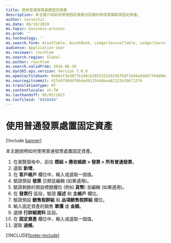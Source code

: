 ```yaml
---
title: 使用普通發票處置固定資產
description: 本主題介紹如何使用固定資產日記帳的取得提議取得固定資產。
author: saraschi2
ms.date: 08/19/2019
ms.topic: business-process
ms.prod: ''
ms.technology: ''
ms.search.form: AssetTable, AssetBook, LedgerJournalTable, LedgerJournalTransAsset, SysQueryForm
audience: Application User
ms.reviewer: roschlom
ms.search.region: Global
ms.author: roschlom
ms.search.validFrom: 2016-06-30
ms.dyn365.ops.version: Version 7.0.0
ms.openlocfilehash: 0466ef3e3077b194cb2855153192567b0f1b94a930d7744d966f633d66c5bb09
ms.sourcegitcommit: 42fe9790ddf0bdad911544deaa82123a396712fb
ms.translationtype: HT
ms.contentlocale: zh-TW
ms.lasthandoff: 08/05/2021
ms.locfileid: "8450444"
---
```

# <a name="dispose-of-a-fixed-asset-using-a-free-text-invoice"></a>使用普通發票處置固定資產

[!include [banner](../../includes/banner.md)]

本主題說明如何使用普通發票處置固定資產。

1. 在瀏覽窗格中，前往 **模組 > 應收帳款 > 發票 > 所有普通發票**。
2. 選取 **新增**。
3. 在 **客戶帳戶** 欄位中，輸入或選取一個值。
4. 驗證預設 **發票** 日期並編輯 (如果適用)。
5. 驗證剩餘的預設標題欄位 (例如 **貨幣**) 並編輯 (如果適用)。
6. 在 **發票行** 區段，驗證 **描述** 和 **主帳戶** 欄位。
7. 驗證預設 **銷售稅群組** 和 **品項銷售稅群組** 欄位。
8. 輸入固定資產的銷售 **單價** 或 **金額**。
9. 選擇 **行詳細資料** 區段。  
10. 在 **固定資產** 欄位中，輸入或選取一個值。
11. 選取 **過帳**。 



[!INCLUDE[footer-include](../../../includes/footer-banner.md)]